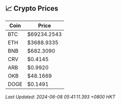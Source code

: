 ## 📈 Crypto Prices

| Coin | Price |
| ---- | ----- |
| BTC | $69234.2543 |
| ETH | $3688.9335 |
| BNB | $682.3090 |
| CRV | $0.4145 |
| ARB | $0.9920 |
| OKB | $48.1669 |
| DOGE | $0.1491 |

_Last Updated: 2024-06-08 05:41:11.393 +0800 HKT_